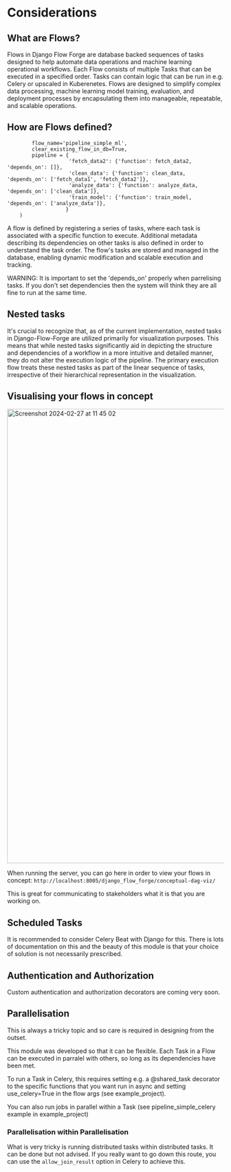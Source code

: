 # Considerations

## What are Flows?

Flows in Django Flow Forge are database backed sequences of tasks designed to help automate data operations and machine learning operational workflows. Each Flow consists of multiple Tasks that can be executed in a specified order.
Tasks can contain logic that can be run in e.g. Celery or upscaled in Kuberenetes. 
Flows are designed to simplify complex data processing, machine learning model training, evaluation, and deployment processes by encapsulating them into manageable, repeatable, and scalable operations.

## How are Flows defined?

```    register_task_pipeline(
        flow_name='pipeline_simple_ml', 
        clear_existing_flow_in_db=True,
        pipeline = {
                    'fetch_data2': {'function': fetch_data2, 'depends_on': []},
                    'clean_data': {'function': clean_data, 'depends_on': ['fetch_data1', 'fetch_data2']},
                    'analyze_data': {'function': analyze_data, 'depends_on': ['clean_data']},
                    'train_model': {'function': train_model, 'depends_on': ['analyze_data']},
                   }
    )
```
A flow is defined by registering a series of tasks, where each task is associated with a specific function to execute. Additional metadata describing its dependencies on other tasks is also defined in order to understand the task order. 
The flow's tasks are stored and managed in the database, enabling dynamic modification and scalable execution and tracking.

WARNING: It is important to set the 'depends_on' properly when parrelising tasks. If you don't set dependencies then the system will think they are all fine to run at the same time.

## Nested tasks

It's crucial to recognize that, as of the current implementation, nested tasks in Django-Flow-Forge are utilized primarily for visualization purposes. This means that while nested tasks significantly aid in depicting the structure and dependencies of a workflow in a more intuitive and detailed manner, they do not alter the execution logic of the pipeline. The primary execution flow treats these nested tasks as part of the linear sequence of tasks, irrespective of their hierarchical representation in the visualization.

## Visualising your flows in concept

<img width="1057" alt="Screenshot 2024-02-27 at 11 45 02" src="https://github.com/eddyojb88/django-flow-forge/assets/22086433/36e80d55-4968-40e1-bf73-9eaef5247a8f">

When running the server, you can go here in order to view your flows in concept:
```http://localhost:8005/django_flow_forge/conceptual-dag-viz/```

This is great for communicating to stakeholders what it is that you are working on.


## Scheduled Tasks

It is recommended to consider Celery Beat with Django for this. There is lots of documentation on this and the beauty of this module is that your choice of solution is not necessarily prescribed.

## Authentication and Authorization

Custom authentication and authorization decorators are coming very soon.

## Parallelisation
This is always a tricky topic and so care is required in designing from the outset.

This module was developed so that it can be flexible. Each Task in a Flow can be executed in parralel with others, so long as its dependencies have been met. 

To run a Task in Celery, this requires setting e.g. a @shared_task decorator to the specific functions that you want run in async and setting use_celery=True in the flow args (see example_project).

You can also run jobs in parallel within a Task (see pipeline_simple_celery example in example_project)

### Parallelisation within Parallelisation
What is very tricky is running distributed tasks within distributed tasks. It can be done but not advised. If you really want to go down this route, you can use the ```allow_join_result``` option in Celery to achieve this.